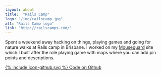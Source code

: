 ```yaml
---
layout: about
title:  "Rails Camp"
logo: "/img/railscamp.jpg"
alt: "Rails Camp logo"
link: "http://railscamps.com/"
---
```


Spent a weekend away hacking on things, playing games and going for nature walks at Rails camp in Brisbane. I worked on my [Mouseguard](/portfolio/#mouseguard2014) site which I built after the role playing game with maps where you can add pin points and descriptions.

<a href="https://github.com/Rhiana/mouse_guard" target="_blank">
  <span class="icon icon--github">{% include icon-github.svg %}</span>
  Code on Github
</a>
